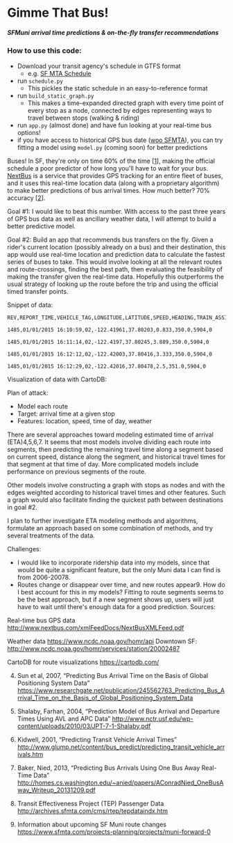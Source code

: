 # Gimme That Bus!
##### SFMuni arrival time predictions & on-the-fly transfer recommendations


### How to use this code:
- Download your transit agency's schedule in GTFS format
  - e.g. [SF MTA Schedule]
- run `schedule.py`
  - This pickles the static schedule in an easy-to-reference format
- run `build_static_graph.py`
  - This makes a time-expanded directed graph with every time point of every stop as a node, connected by edges representing ways to travel between stops (walking & riding)
- run `app.py` (almost done) and have fun looking at your real-time bus options!
- if you have access to historical GPS bus date ([woo SFMTA](ftp://avl-data.sfmta.com/AVL_DATA/)), you can try fitting a model using `model.py` (coming soon) for better predictions

Buses! In SF, they're only on time 60% of the time [[1]], making the official schedule a poor predictor of how long you'll have to wait for your bus. [NextBus] is a service that provides GPS tracking for an entire fleet of buses, and it uses this real-time location data (along with a proprietary algorithm) to make better predictions of bus arrival times. How much better? 70% accuracy [[2]].

Goal #1: I would like to beat this number. With access to the past three years of GPS bus data as well as ancillary weather data, I will attempt to build a better predictive model.

Goal #2: Build an app that recommends bus transfers on the fly. Given a rider's current location (possibly already on a bus) and their destination, this app would use real-time location and prediction data to calculate the fastest series of buses to take. This would involve looking at all the relevant routes and route-crossings, finding the best path, then evaluating the feasibility of making the transfer given the real-time data. Hopefully this outperforms the usual strategy of looking up the route before the trip and using the official timed transfer points.

Snippet of data:
```
REV,REPORT_TIME,VEHICLE_TAG,LONGITUDE,LATITUDE,SPEED,HEADING,TRAIN_ASSIGNMENT,PREDICTABLE

1485,01/01/2015 16:10:59,02,-122.41961,37.80203,0.833,350.0,5904,0

1485,01/01/2015 16:11:14,02,-122.4197,37.80245,3.889,350.0,5904,0

1485,01/01/2015 16:12:12,02,-122.42003,37.80416,3.333,350.0,5904,0

1485,01/01/2015 16:12:29,02,-122.42016,37.80478,2.5,351.0,5904,0
```

Visualization of data with CartoDB:

Plan of attack:
- Model each route
- Target: arrival time at a given stop
- Features: location, speed, time of day, weather

There are several approaches toward modeling estimated time of arrival (ETA)4,5,6,7. It seems that most models involve dividing each route into segments, then predicting the remaining travel time along a segment based on current speed, distance along the segment, and historical travel times for that segment at that time of day. More complicated models include performance on previous segments of the route.

Other models involve constructing a graph with stops as nodes and with the edges weighted according to historical travel times and other features. Such a graph would also facilitate finding the quickest path between destinations in goal #2.

I plan to further investigate ETA modeling methods and algorithms, formulate an approach based on some combination of methods, and try several treatments of the data.

Challenges:
- I would like to incorporate ridership data into my models, since that would be quite a significant feature, but the only Muni data I can find is from 2006-20078.
- Routes change or disappear over time, and new routes appear9. How do I best account for this in my models? Fitting to route segments seems to be the best approach, but if a new segment shows up, users will just have to wait until there's enough data for a good prediction.
Sources:

Real-time bus GPS data
http://www.nextbus.com/xmlFeedDocs/NextBusXMLFeed.pdf

[SF MTA schedule]: https://www.sfmta.com/about-sfmta/reports/gtfs-transit-data

Weather data
https://www.ncdc.noaa.gov/homr/api
	Downtown SF: http://www.ncdc.noaa.gov/homr/services/station/20002487

CartoDB for route visualizations
https://cartodb.com/


[1]: https://www.sfmta.com/about-sfmta/reports/performance-metrics/percentage-time-performance

[NextBus]: http://nextbus.cubic.com/About/How-NextBus-Works

[2]: https://goswift.ly/blog/2015/12/23/san-francisco-transit-prediction-accuracy-how-swyft-helps-you-commute-smarter-1

4. Sun et al, 2007, “Predicting Bus Arrival Time on the Basis of Global Positioning System Data”
https://www.researchgate.net/publication/245562763_Predicting_Bus_Arrival_Time_on_the_Basis_of_Global_Positioning_System_Data

5. Shalaby, Farhan, 2004, “Prediction Model of Bus Arrival and Departure Times Using AVL and APC Data”
http://www.nctr.usf.edu/wp-content/uploads/2010/03/JPT-7-1-Shalaby.pdf

6. Kidwell, 2001, “Predicting Transit Vehicle Arrival Times”
http://www.glump.net/content/bus_predict/predicting_transit_vehicle_arrivals.htm

7. Baker, Nied, 2013, “Predicting Bus Arrivals Using One Bus Away Real-Time Data”
http://homes.cs.washington.edu/~anied/papers/AConradNied_OneBusAway_Writeup_20131209.pdf

8. Transit Effectiveness Project (TEP) Passenger Data
http://archives.sfmta.com/cms/rtep/tepdataindx.htm

9. Information about upcoming SF Muni route changes
https://www.sfmta.com/projects-planning/projects/muni-forward-0
